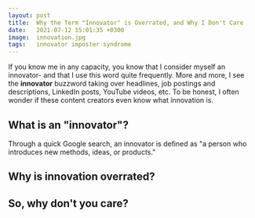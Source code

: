 ```yaml
---
layout: post
title:  Why the Term "Innovator" is Overrated, and Why I Don't Care
date:   2021-07-12 15:01:35 +0300
image:  innovation.jpg
tags:   innovator imposter syndrome
---
```

If you know me in any capacity, you know that I consider myself an innovator- and that I use this word quite frequently. More and more, I see the **innovator** buzzword taking over headlines, job postings and descriptions, LinkedIn posts, YouTube videos, etc. To be honest, I often wonder if these content creators even know what innovation is. 

## What is an "innovator"?

Through a quick Google search, an innovator is defined as "a person who introduces new methods, ideas, or products."  

## Why is innovation overrated?


## So, why don't you care?


